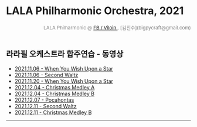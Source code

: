 
# LALA Philharmonic Orchestra, 2021

<div align='right'><font size=2 color='gray'>LALA Philharmonic  @ <font color='blue'><a href='https://www.facebook.com/jskim.kr'>FB / Viloin </a></font>, [김진수](bigpycraft@gmail.com)</font></div>
<br>

## 라라필 오케스트라 합주연습 - 동영상

- [2021.11.06 - When You Wish Upon a Star      ][P20211106_1]
- [2021.11.06 - Second Waltz                           ][P20211106_2]
- [2021.11.20 - When You Wish Upon a Star      ][P20211120_1]
- [2021.12.04 - Christmas Medley A                  ][P20211204_1]
- [2021.12.04 - Christmas Medley B                   ][P20211204_2]
- [2021.12.07 - Pocahontas                              ][P20211207_1]
- [2021.12.11 - Second Waltz                           ][P20211211_1]
- [2021.12.11 - Christmas Medley B                   ][P20211211_2]
<hr>

[P20211106_1]:  https://htmlpreview.github.io/?https://github.com/bigpycraft/lala_phil_2021/blob/master/orchestra/practice/20211106_pinocchio.html                                          "Go P20211106_1"
[P20211106_2]:  https://htmlpreview.github.io/?https://github.com/bigpycraft/lala_phil_2021/blob/master/orchestra/practice/20211106_second_walts.html                                      "Go P20211106_2"
[P20211120_1]:  https://htmlpreview.github.io/?https://github.com/bigpycraft/lala_phil_2021/blob/master/orchestra/practice/20211120_pinocchio.html                                          "Go P20211120_1"
[P20211204_1]:  https://htmlpreview.github.io/?https://github.com/bigpycraft/lala_phil_2021/blob/master/orchestra/practice/20211204_xmas_medley_A.html                                  "Go P20211204_1"
[P20211204_2]:  https://htmlpreview.github.io/?https://github.com/bigpycraft/lala_phil_2021/blob/master/orchestra/practice/20211204_xmas_medley_B.html                                   "Go P20211204_2"
[P20211207_1]:  https://htmlpreview.github.io/?https://github.com/bigpycraft/lala_phil_2021/blob/master/orchestra/practice/20211207_pocahontas.html                                        "Go P20211207_1"
[P20211211_1]:  https://htmlpreview.github.io/?https://github.com/bigpycraft/lala_phil_2021/blob/master/orchestra/practice/20211211_second_walts.html                                      "Go P20211211_1"
[P20211211_2]:  https://htmlpreview.github.io/?https://github.com/bigpycraft/lala_phil_2021/blob/master/orchestra/practice/20211211_xmas_medley_B.html                                   "Go P20211211_2"
